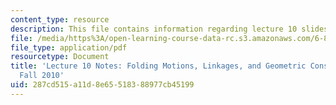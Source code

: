```yaml
---
content_type: resource
description: This file contains information regarding lecture 10 slides.
file: /media/https%3A/open-learning-course-data-rc.s3.amazonaws.com/6-849-geometric-folding-algorithms-linkages-origami-polyhedra-fall-2012/287cd515a11d8e65518388977cb45199_MIT6_849F12_L10.pdf
file_type: application/pdf
resourcetype: Document
title: 'Lecture 10 Notes: Folding Motions, Linkages, and Geometric Construction, 6.849
  Fall 2010'
uid: 287cd515-a11d-8e65-5183-88977cb45199
---
```

